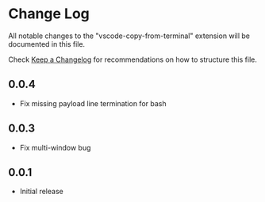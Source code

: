 # Change Log

All notable changes to the "vscode-copy-from-terminal" extension will be documented in this file.

Check [Keep a Changelog](http://keepachangelog.com/) for recommendations on how to structure this file.

## 0.0.4

- Fix missing payload line termination for bash

## 0.0.3

- Fix multi-window bug

## 0.0.1

- Initial release
